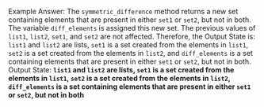 Example Answer:
The `symmetric_difference` method returns a new set containing elements that are present in either `set1` or `set2`, but not in both. The variable `diff_elements` is assigned this new set. The previous values of `list1`, `list2`, `set1`, and `set2` are not affected. Therefore, the Output State is: `list1` and `list2` are lists, `set1` is a set created from the elements in `list1`, `set2` is a set created from the elements in `list2`, and `diff_elements` is a set containing elements that are present in either `set1` or `set2`, but not in both.
Output State: **`list1` and `list2` are lists, `set1` is a set created from the elements in `list1`, `set2` is a set created from the elements in `list2`, `diff_elements` is a set containing elements that are present in either `set1` or `set2`, but not in both**